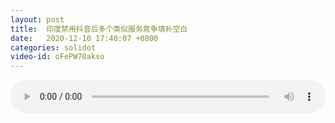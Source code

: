 ```yaml
---
layout: post
title:  印度禁用抖音后多个类似服务竞争填补空白
date:   2020-12-10 17:40:07 +0800
categories: solidot
video-id: oFePW70akso
---
```


<audio src="/assets/3fdc443a8818e2bd4e6c1c4a2d572857.mp3" style="width: 100%;" controls></audio>

